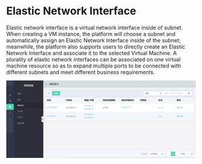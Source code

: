 # Elastic Network Interface

Elastic network interface is a virtual network interface inside of subnet. When creating a VM instance, the platform will choose a subnet and automatically assign an Elastic Network Interface inside of the subnet; meanwhile, the platform also supports users to directly create an Elastic Network Interface and associate it to the selected Virtual Machine. A plurality of elastic network interfaces can be associated on one virtual machine resource so as to expand multiple ports to be connected with different subnets and meet different business requirements.

![Ports-1](../../../../../image/JD-Cloud-Swift/Ports-1.png)

